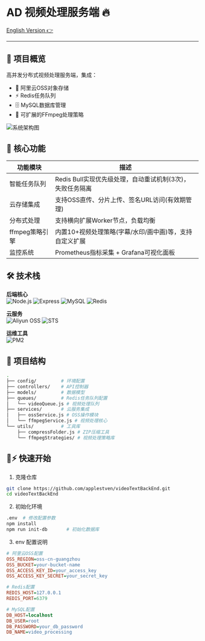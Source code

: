 # AD 视频处理服务端 🔥

[English Version 👉](./README.en.md)

---

## 📌 项目概览
高并发分布式视频处理服务端，集成：
- 🚢 阿里云OSS对象存储
- ⚡ Redis任务队列
- 🗄️ MySQL数据库管理
- 🔧 可扩展的FFmpeg处理策略

![系统架构图](https://via.placeholder.com/800x400.png/007BFF/FFFFFF?text=System+Architecture+Diagram)

## 🚀 核心功能
| 功能模块       | 描述                                                      |
| -------------- | --------------------------------------------------------- |
| 智能任务队列   | Redis Bull实现优先级处理，自动重试机制(3次)，失败任务隔离 |
| 云存储集成     | 支持OSS直传、分片上传、签名URL访问(有效期管理)            |
| 分布式处理     | 支持横向扩展Worker节点，负载均衡                          |
| ffmpeg策略引擎 | 内置10+视频处理策略(字幕/水印/画中画)等，支持自定义扩展   |
| 监控系统       | Prometheus指标采集 + Grafana可视化面板                    |

## 🛠️ 技术栈
​**后端核心**​  
![Node.js](https://img.shields.io/badge/Node.js-18.x-339933?logo=node.js)
![Express](https://img.shields.io/badge/Express-4.x-000000?logo=express)
![MySQL](https://img.shields.io/badge/MySQL-8.0-4479A1?logo=mysql)
![Redis](https://img.shields.io/badge/Redis-7.x-DC382D?logo=redis)

​**云服务**​  
![Aliyun OSS](https://img.shields.io/badge/Aliyun_OSS-最新版-FF6A00?logo=alibabacloud)
![STS](https://img.shields.io/badge/STS_Token-支持-00C1DE)

​**运维工具**​  
![PM2](https://img.shields.io/badge/PM2-5.x-2B037A)

## 📂 项目结构
```bash
.
├── config/         # 环境配置
├── controllers/    # API控制器
├── models/         # 数据模型
├── queues/         # Redis任务队列配置
│   └── videoQueue.js # 视频处理队列
├── services/       # 云服务集成
│   ├── ossService.js # OSS操作模块
│   └── ffmpegService.js # 视频处理核心
└── utils/          # 工具库
    ├── compressFolder.js # ZIP压缩工具
    └── ffmpegStrategies/ # 视频处理策略库

```

## 📝⚡ 快速开始
1. 克隆仓库
```bash
git clone https://github.com/applestven/videoTextBackEnd.git
cd videoTextBackEnd
```
2. 初始化环境
```bash
.env  # 修改配置参数
npm install
npm run init-db       # 初始化数据库
```
3. env 配置说明
```ini
# 阿里云OSS配置
OSS_REGION=oss-cn-guangzhou
OSS_BUCKET=your-bucket-name
OSS_ACCESS_KEY_ID=your_access_key
OSS_ACCESS_KEY_SECRET=your_secret_key

# Redis配置
REDIS_HOST=127.0.0.1
REDIS_PORT=6379

# MySQL配置
DB_HOST=localhost
DB_USER=root
DB_PASSWORD=your_db_password
DB_NAME=video_processing
```
